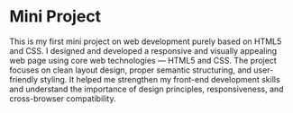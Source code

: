 # Mini Project

This is my first mini project on web development purely based on HTML5 and CSS. 
I designed and developed a responsive and visually appealing web page using core web technologies — HTML5 and CSS.
The project focuses on clean layout design, proper semantic structuring, and user-friendly styling. It helped me strengthen my front-end development skills and understand the importance of design principles, responsiveness, and cross-browser compatibility.
